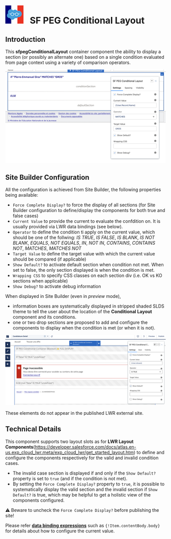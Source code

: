 # ![Logo](/media/Logo.png) &nbsp; SF PEG Conditional Layout 

## Introduction

This **sfpegConditionalLayout** container component the ability to display
a section (or possibly an alternate one) based on a single condition evaluated 
from page context using a variety of comparison operators. 

![Conditional Layout](/media/sfpegConditionalLayout.png)


## Site Builder Configuration

All the configuration is achieved from Site Builder, the following properties 
being available:
* `Force Complete Display?` to force the display of all sections (for Site Builder
configuration to define/display the components for both true and false cases)
* `Current Value` to provide the current to evaluate the confdition on. It is usually
provided via LWR data bindings (see below).
* `Operator` to define the condition ti apply on the current value, which should be
one of the follwing: _IS TRUE_, _IS FALSE_, _IS BLANK_, _IS NOT BLANK_, _EQUALS_,
_NOT EQUALS_, _IN_, _NOT IN_, _CONTAINS_, _CONTAINS NOT_, _MATCHES_, _MATCHES NOT_
* `Target Value` to define the target value with which the current value should be
compared (if applicable)
* `Show Default?` to activate default section when condition not met. When set to false,
the only section displayed is when the condition is met.
* `Wrapping CSS` to specify CSS classes on each section div (i.e. OK vs KO sections when applicable)
* `Show Debug?` to activate debug information

When displayed in Site Builder (even in _preview_ mode),
* information boxes are systematically displayed in stripped shaded SLDS theme to tell the user
about the location of the **Conditional Layout** component and its conditions.
* one or two drop sections are proposed to add and configure the components to display when the
condition is met (or when it is not).

![Conditional Layout](/media/sfpegConditionalLayoutConfig.png)

These elements do not appear in the published LWR external site.


## Technical Details

This component supports two layout slots as for **LWR Layout Components**(https://developer.salesforce.com/docs/atlas.en-us.exp_cloud_lwr.meta/exp_cloud_lwr/get_started_layout.htm) to define and configure
the components respectively for the valid and invalid condition cases.
* The invalid case section is displayed if and only if the `Show Default?` property is set to `true`
(and if the condition is not met).
* By setting the `Force Complete Display?` property to `true`, it is possible to systematically
display the valid section and the invalid section if `Show Default?` is true, which may be
helpful to get a holistic view of the components configured.

⚠️ Beware to uncheck the `Force Complete Display?` before publishing the site!

Please refer **[data binding expressions](https://developer.salesforce.com/docs/atlas.en-us.244.0.exp_cloud_lwr.meta/exp_cloud_lwr/advanced_expressions.htm?q=Data%20Binding)** such as `{!Item.contentBody.body}` for details about how to configure the current value.